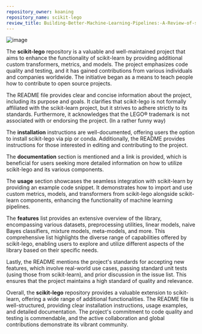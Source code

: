 ```yaml
---
repository_owner: koaning
repository_name: scikit-lego
review_title: Building-Better-Machine-Learning-Pipelines:-A-Review-of-scikit-lego
---
```

![image](https://github.com/repo-reviews/repo-reviews.github.io/assets/77257816/9dc4657c-55c3-482b-a2f0-370364e6a1aa)

The **scikit-lego** repository is a valuable and well-maintained project that aims to enhance the functionality of scikit-learn by providing additional custom transformers, metrics, and models. The project emphasizes code quality and testing, and it has gained contributions from various individuals and companies worldwide. The initiative began as a means to teach people how to contribute to open source projects.

The README file provides clear and concise information about the project, including its purpose and goals. It clarifies that scikit-lego is not formally affiliated with the scikit-learn project, but it strives to adhere strictly to its standards. Furthermore, it acknowledges that the LEGO® trademark is not associated with or endorsing the project. (In a rather funny way)

The **installation** instructions are well-documented, offering users the option to install scikit-lego via pip or conda. Additionally, the README provides instructions for those interested in editing and contributing to the project.

The **documentation** section is mentioned and a link is provided, which is beneficial for users seeking more detailed information on how to utilize scikit-lego and its various components.

The **usage** section showcases the seamless integration with scikit-learn by providing an example code snippet. It demonstrates how to import and use custom metrics, models, and transformers from scikit-lego alongside scikit-learn components, enhancing the functionality of machine learning pipelines.

The **features** list provides an extensive overview of the library, encompassing various datasets, preprocessing utilities, linear models, naive Bayes classifiers, mixture models, meta-models, and more. This comprehensive list highlights the diverse range of capabilities offered by scikit-lego, enabling users to explore and utilize different aspects of the library based on their specific needs.

Lastly, the README mentions the project's standards for accepting new features, which involve real-world use cases, passing standard unit tests (using those from scikit-learn), and prior discussion in the issue list. This ensures that the project maintains a high standard of quality and relevance.

Overall, the **scikit-lego** repository provides a valuable extension to scikit-learn, offering a wide range of additional functionalities. The README file is well-structured, providing clear installation instructions, usage examples, and detailed documentation. The project's commitment to code quality and testing is commendable, and the active collaboration and global contributions demonstrate its vibrant community.




